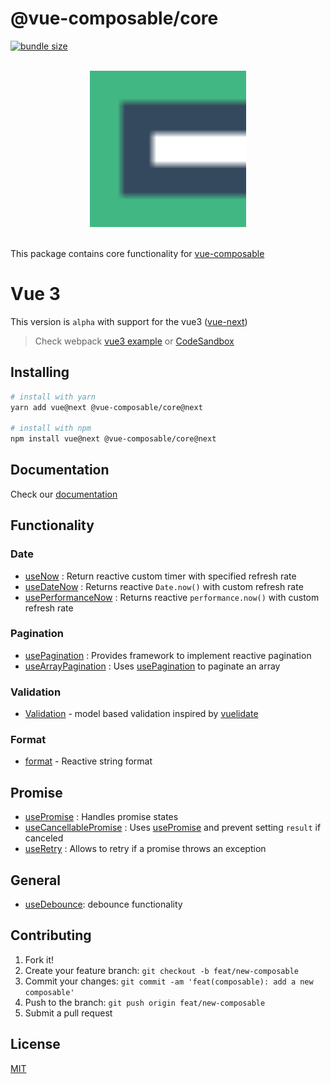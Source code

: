 # @vue-composable/core

<!-- [![npm version](https://badge.fury.io/js/%40vue-composable%2Fcore.svg)](https://badge.fury.io/js/%40vue-composable%2Fcore) -->

[![bundle size](https://badgen.net/bundlephobia/minzip/@vue-composable/core@next)](https://bundlephobia.com/result?p=@vue-composable/core@next)

<p align="center">
  <br>
  <img width="250" src="./logo.svg" alt="logo of vue-composable">
  <br>
  <br>
</p>

This package contains core functionality for [vue-composable][vue-composable]

# Vue 3

This version is `alpha` with support for the vue3 ([vue-next](https://github.com/vuejs/vue-next))

> Check webpack [vue3 example](https://github.com/pikax/vue-composable/tree/vue3/examples/vue-next-webpack-preview-master) or [CodeSandbox](https://codesandbox.io/s/vue-composable-next-6m5et)

## Installing

```bash
# install with yarn
yarn add vue@next @vue-composable/core@next

# install with npm
npm install vue@next @vue-composable/core@next
```

## Documentation

Check our [documentation](https://pikax.me/vue-composable/)

## Functionality

### Date

- [useNow][now] : Return reactive custom timer with specified refresh rate
- [useDateNow][date-now] : Returns reactive `Date.now()` with custom refresh rate
- [usePerformanceNow][performance-now] : Returns reactive `performance.now()` with custom refresh rate

### Pagination

- [usePagination][pagination] : Provides framework to implement reactive pagination
- [useArrayPagination][array-pagination] : Uses [usePagination][pagination] to paginate an array

### Validation

- [Validation](https://pikax.me/vue-composable/composable/validation/validation) - model based validation inspired by [vuelidate](https://vuelidate.js.org/)

### Format

- [format][format] - Reactive string format

## Promise

- [usePromise][promise] : Handles promise states
- [useCancellablePromise][cancellable-promise] : Uses [usePromise][promise] and prevent setting `result` if canceled
- [useRetry][retry] : Allows to retry if a promise throws an exception

## General

- [useDebounce][debounce]: debounce functionality

[vue-composable]: https://github.com/pikax/vue-composable

<!-- TODO SET CORRECT url -->

[now]: https://pikax.me/vue-composable/composable/date/now
[date-now]: https://pikax.me/vue-composable/composable/date/dateNow
[performance-now]: https://pikax.me/vue-composable/composable/date/performanceNow
[pagination]: https://pikax.me/vue-composable/composable/pagination/pagination
[array-pagination]: https://pikax.me/vue-composable/composable/pagination/arrayPagination
[promise]: https://pikax.me/vue-composable/composable/promise/promise
[retry]: https://pikax.me/vue-composable/composable/promise/retry
[cancellable-promise]: https://pikax.me/vue-composable/composable/promise/cancellablePromise
[debounce]: https://github.com/pikax/vue-composable
[format]: https://github.com/pikax/vue-composable/format/format

## Contributing

1. Fork it!
2. Create your feature branch: `git checkout -b feat/new-composable`
3. Commit your changes: `git commit -am 'feat(composable): add a new composable'`
4. Push to the branch: `git push origin feat/new-composable`
5. Submit a pull request

## License

[MIT](http://opensource.org/licenses/MIT)
